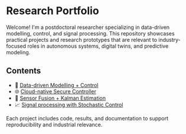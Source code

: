 # Research Portfolio
Welcome! I'm a postdoctoral researcher specializing in data-driven modelling, control, and signal processing. This repository showcases practical projects and research prototypes that are relevant to industry-focused roles in autonomous systems, digital twins, and predictive modeling.

## Contents
- 🔧 [Data-driven Modelling + Control](projects/project4_ddmc/)
- 🌐 [Cloud-native Secure Controller](/Cloud_Native_Controller)
- 🎯 [Sensor Fusion + Kalman Estimation](projects/project2_digital_twin/)
- 📈 [Signal processing with Stochastic Control](projects/project1_sp_sc/)

Each project includes code, results, and documentation to support reproducibility and industrial relevance.
